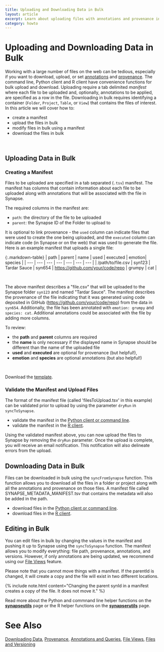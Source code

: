 ```yaml
---
title: Uploading and Downloading Data in Bulk
layout: article
excerpt: Learn about uploading files with annotations and provenance in bulk.
category: howto
---
```


# Uploading and Downloading Data in Bulk

Working with a large number of files on the web can be tedious, especially if you want to download, upload, or set [annotations](http://docs.synapse.org/articles/annotation_and_query.html) and [provenance](http://docs.synapse.org/articles/provenance.html). The command line, Python client and R client have convenience functions for bulk upload and download. Uploading require a tab delimited *manifest* where each file to be uploaded and, optionally, annotations to be applied, are specified as a row in the file. Downloading in bulk requires identifying a container (`Folder`, `Project`, `Table`, or `View`) that contains the files of interest. In this article we will cover how to: 
	
* create a manifest 
* upload the files in bulk
* modify files in bulk using a manifest
* download the files in bulk

<br/>

## Uploading Data in Bulk

### Creating a Manifest

Files to be uploaded are specified in a tab separated (`.tsv`) manifest. The manifest has columns that contain information about each file to be uploaded along with annotations that will be associated with the file in Synapse.

The required columns in the manifest are:

 - `path`: the directory of the file to be uploaded
 -  `parent`: the Synapse ID of the Folder to upload to
 
 It is optional to link provenance - the `used` column can indicate files that were used to create the one being uploaded, and the `executed` column can indicate code (in Synapse or on the web) that was used to generate the file. Here is an example manifest that uploads a single file:

{:.markdown-table}
| path | parent | name | used | executed | emotion| species |
| --- | --- | --- | --- | --- | --- | --- |
| /path/to/file.csv | syn123 | Tardar Sauce | syn654 | https://github.com/your/code/repo | grumpy | cat |

<br/>

The above manifest describes a "file.csv" that will be uploaded to the Synapse folder `syn123` and named "Tardar Sauce". The manifest describes the provenance of the file indicating that it was generated using code deposited in GitHub (https://github.com/your/code/repo) from the data in `syn654`. Additionally, the file has been annotated with `emotion: grumpy` and `species: cat`. Additional annotations could be associated with the file by adding more columns.

To review:
* the **path** and **parent** columns are required
* the **name** is only necessary if the displayed name in Synapse should be different than the name of the uploaded file
* **used** and **executed** are optional for provenance (but helpful!),
* **emotion** and **species** are optional annotations (but also helpful!)

<br/>

Download the [template](/assets/downloads/example_manifest_template.tsv).

### Validate the Manifest and Upload Files

The format of the manifest file (called 'filesToUpload.tsv' in this example) can be validated prior to upload by using the parameter `dryRun` in `syncToSynapse`.

* validate the manifest in the [Python client or command line](https://python-docs.synapse.org/build/html/synapseutils.html#synapseutils.sync.syncToSynapse).
* validate the manifest in the [R client](https://github.com/Sage-Bionetworks/synapserutils#batch-process). 

Using the validated manifest above, you can now upload the files to Synapse by removing the `dryRun` parameter. Once the upload is complete, you will receive an email notification. This notification will also delineate errors from the upload. 

## Downloading Data in Bulk

Files can be downloaded in bulk using the `syncFromSynapse` function. This function allows you to download all the files in a folder or project along with all the annotations and provenance on those files. A manifest file called SYNAPSE_METADATA_MANIFEST.tsv that contains the metadata will also be added in the path.

* download files in the [Python client or command line](https://python-docs.synapse.org/build/html/synapseutils.html#synapseutils.sync.syncFromSynapse).
* download files in the [R client](https://github.com/Sage-Bionetworks/synapserutils#download-data-in-bulk). 


## Editing in Bulk

You can edit files in bulk by changing the values in the manifest and pushing it up to Synapse using the `syncToSynapse` function. The manifest allows you to modify everything: file path, provenance, annotations, and versions. However, if only annotations are being updated, we recommend using our [File Views](/articles/fileviews.html) feature. 


Please note that you cannot move things with a manifest. If the parentId is changed, it will create a copy and the file will exist in two different locations. 


{% include note.html content="Changing the parent synId in a manifest creates a copy of the file. It does not move it." %}

Read more about the Python and commnand line helper functions on the **[synapseutils](https://python-docs.synapse.org/build/html/synapseutils.html#module-synapseutils.sync)** page or the R helper functions on the **[synapserutils](https://github.com/Sage-Bionetworks/synapserutils#synapserutils)** page. 

# See Also
[Downloading Data](/articles/downloading_data.html), [Provenance](/articles/provenance.html), [Annotations and Queries](/articles/annotation_and_query.html), [File Views](/articles/fileviews.html), [Files and Versioning](/articles/files_and_versioning.html)
